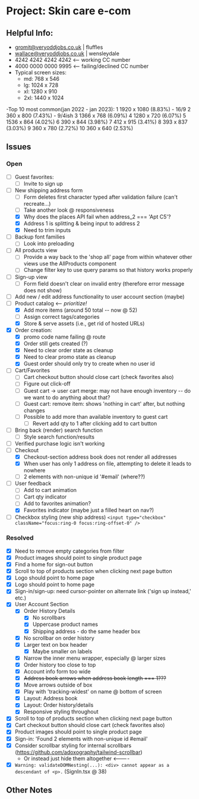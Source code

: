 # Project: Skin care e-com

## Helpful Info:

- gromit@veryoddjobs.co.uk | fluffles
- wallace@veryoddjobs.co.uk | wensleydale
- 4242 4242 4242 4242 <-- working CC number
- 4000 0000 0000 9995 <-- failing/declined CC number
- Typical screen sizes:
  - md: 768 x 546
  - lg: 1024 x 728
  - xl: 1280 x 910
  - 2xl: 1440 x 1024

-Top 10 most common(jan 2022 - jan 2023):
1 1920 x 1080 (8.83%) - 16/9
2 360 x 800 (7.43%) - 9/4ish
3 1366 x 768 (6.09%)
4 1280 x 720 (6.07%)
5 1536 x 864 (4.02%)
6 390 x 844 (3.98%)
7 412 x 915 (3.41%)
8 393 x 837 (3.03%)
9 360 x 780 (2.72%)
10 360 x 640 (2.53%)

## Issues

### Open

- [ ] Guest favorites:
  - [ ] Invite to sign up
- [ ] New shipping address form
  - [ ] Form deletes first character typed after validation failure (can't recreate...)
  - [ ] Take another look @ responsiveness
  - [x] Why does the places API fail when address_2 === 'Apt C5'?
  - [x] Address 1 is splitting & being input to address 2
  - [x] Need to trim inputs
- [ ] Backup font families
  - [ ] Look into preloading
- [ ] All products view
  - [ ] Provide a way back to the 'shop all' page from within whatever other views use the AllProducts component
  - [ ] Change filter key to use query params so that history works properly
- [ ] Sign-up view
  - [ ] Form field doesn't clear on invalid entry (therefore error message does not show)
- [ ] Add new / edit address functionality to user account section (maybe)
- [ ] Product catalog <-- _prioritize!_
  - [x] Add more items (around 50 total -- now @ 52)
  - [ ] Assign correct tags/categories
  - [x] Store & serve assets (i.e., get rid of hosted URLs)
- [x] Order creation:
  - [x] promo code name failing @ route
  - [x] Order still gets created (?)
  - [x] Need to clear order state as cleanup
  - [x] Need to clear promo state as cleanup
  - [x] Guest order should only try to create when no user id
- [ ] Cart/Favorites
  - [ ] Cart checkout button should close cart (check favorites also)
  - [ ] Figure out click-off
  - [ ] Guest cart -> user cart merge: may not have enough inventory -- do we want to do anything about that?
  - [ ] Guest cart: remove item: shows 'nothing in cart' after, but nothing changes
  - [ ] Possible to add more than available inventory to guest cart
    - [ ] Revert add qty to 1 after clicking add to cart button
- [ ] Bring back (render) search function
  - [ ] Style search function/results
- [ ] Verified purchase logic isn't working
- [ ] Checkout
  - [x] Checkout-section address book does not render all addresses
  - [x] When user has only 1 address on file, attempting to delete it leads to nowhere
  - [ ] 2 elements with non-unique id '#email' (where??)
- [ ] User feedback
  - [ ] Add to cart animation
  - [ ] Cart qty indicator
  - [ ] Add to favorites animation?
  - [x] Favorites indicator (maybe just a filled heart on nav?)
- [ ] Checkbox styling (new ship address) `<input type="checkbox" className="focus:ring-0 focus:ring-offset-0" />`

### Resolved

- [x] Need to remove empty categories from filter
- [x] Product images should point to single product page
- [x] Find a home for sign-out button
- [x] Scroll to top of products section when clicking next page button
- [x] Logo should point to home page
- [x] Logo should point to home page
- [x] Sign-in/sign-up: need cursor-pointer on alternate link ('sign up instead,' etc.)
- [x] User Account Section
  - [x] Order History Details
    - [x] No scrollbars
    - [x] Uppercase product names
    - [x] Shipping address - do the same header box
  - [x] No scrollbar on order history
  - [x] Larger text on box header
    - [x] Maybe smaller on labels
  - [x] Narrow the inner menu wrapper, especially @ larger sizes
  - [x] Order history too close to top
  - [x] Account info form too wide
  - [x] ~~Address book arrows when address book length === 1???~~
  - [x] Move arrows outside of box
  - [x] Play with 'tracking-widest' on name @ bottom of screen
  - [x] Layout: Address book
  - [x] Layout: Order history/details
  - [x] Responsive styling throughout
- [x] Scroll to top of products section when clicking next page button
- [x] Cart checkout button should close cart (check favorites also)
- [x] Product images should point to single product page
- [x] Sign-in: 'Found 2 elements with non-unique id #email'
- [x] Consider scrollbar styling for internal scrollbars (https://github.com/adoxography/tailwind-scrollbar)
  - Or instead just hide them altogether <----
- [x] `Warning: validateDOMNesting(...): <div> cannot appear as a descendant of <p>.` (SignIn.tsx @ 38)

## Other Notes
